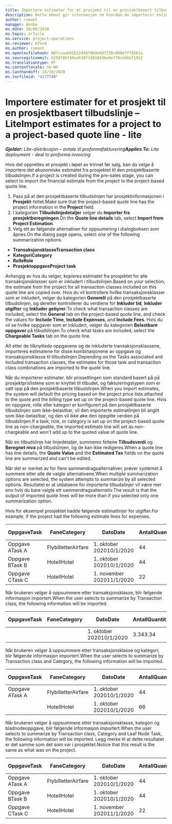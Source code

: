 ```yaml
---
title: Importere estimater for et prosjekt til en prosjektbasert tilbudslinje – Lite
description: Dette emnet gir informasjon om hvordan du importerer estimater fra et prosjekt til en tilbudslinje.
author: rumant
manager: Annbe
ms.date: 10/09/2020
ms.topic: article
ms.service: project-operations
ms.reviewer: kfend
ms.author: rumant
ms.openlocfilehash: 607ccaeb61b12458f8b0e9d7230c000e7ff0501a
ms.sourcegitcommit: 625878bf48ea530f3381843be0e778cebbbf1922
ms.translationtype: HT
ms.contentlocale: nb-NO
ms.lasthandoff: 10/30/2020
ms.locfileid: "4177748"
---
```

# <a name="import-estimates-for-a-project-to-a-project-based-quote-line---lite"></a><span data-ttu-id="dded7-103">Importere estimater for et prosjekt til en prosjektbasert tilbudslinje – Lite</span><span class="sxs-lookup"><span data-stu-id="dded7-103">Import estimates for a project to a project-based quote line - lite</span></span>

<span data-ttu-id="dded7-104">_**Gjelder:** Lite-distribusjon – avtale til proformafakturering_</span><span class="sxs-lookup"><span data-stu-id="dded7-104">_**Applies To:** Lite deployment - deal to proforma invoicing_</span></span>

<span data-ttu-id="dded7-105">Hvis det opprettes et prosjekt i løpet av trinnet før salg, kan du velge å importere det økonomiske estimatet fra prosjektet til den prosjektbaserte tilbudslinjen.</span><span class="sxs-lookup"><span data-stu-id="dded7-105">If a project is created during the pre-sales stage, you can select to import the financial estimate from the project to the project-based quote line.</span></span>

1. <span data-ttu-id="dded7-106">Pass på at den prosjektbaserte tilbudslinjen har prosjektinformasjonen i **Prosjekt**-feltet.</span><span class="sxs-lookup"><span data-stu-id="dded7-106">Make sure that the project-based quote line has the project information in the **Project** field.</span></span>
2. <span data-ttu-id="dded7-107">I kategorien **Tilbudslinjedetaljer** velger du **Importer fra prosjektberegningen**.</span><span class="sxs-lookup"><span data-stu-id="dded7-107">On the **Quote line details** tab, select **Import from Project Estimation**.</span></span>
3. <span data-ttu-id="dded7-108">Velg ett av følgende alternativer for oppsumering i dialogboksen som åpnes.</span><span class="sxs-lookup"><span data-stu-id="dded7-108">On the dialog page opens, select one of the following summarization options.</span></span>

  - <span data-ttu-id="dded7-109">**Transaksjonsklasse**</span><span class="sxs-lookup"><span data-stu-id="dded7-109">**Transaction class**</span></span>
  - <span data-ttu-id="dded7-110">**Kategori**</span><span class="sxs-lookup"><span data-stu-id="dded7-110">**Category**</span></span>
  - <span data-ttu-id="dded7-111">**Rolle**</span><span class="sxs-lookup"><span data-stu-id="dded7-111">**Role**</span></span> 
  - <span data-ttu-id="dded7-112">**Prosjektoppgave**</span><span class="sxs-lookup"><span data-stu-id="dded7-112">**Project task**</span></span>

<span data-ttu-id="dded7-113">Avhengig av hva du velger, kopieres estimatet fra prosjektet for alle transaksjonsklasser som er inkludert i tilbudslinjen.</span><span class="sxs-lookup"><span data-stu-id="dded7-113">Based on your selection, the estimate from the project for all transaction classes included on this quote line are copied over.</span></span> <span data-ttu-id="dded7-114">Hvis du vil kontrollere hvilke transaksjonsklasser som er inkludert, velger du kategorien **Generelt** på den prosjektbaserte tilbudslinjen, og deretter kontrollerer du verdiene for **Inkluder tid**, **Inkluder utgifter** og **Inkluder gebyrer**.</span><span class="sxs-lookup"><span data-stu-id="dded7-114">To check what transaction classes are included, select the **General** tab on the project-based quote line, and check the values for **Include Time**, **Include Expenses**, and **Include Fees**.</span></span>  <span data-ttu-id="dded7-115">Hvis du vil se hvilke oppgaver som er inkludert, velger du kategorien **Belastbare oppgaver** på tilbudslinjen.</span><span class="sxs-lookup"><span data-stu-id="dded7-115">To check what tasks are included, select the **Chargeable Tasks** tab on the quote line.</span></span>

<span data-ttu-id="dded7-116">Alt etter de tilknyttede oppgavene og de inkluderte transaksjonsklassene, importeres estimatene for disse kombinasjonene av oppgave og transaksjonsklasse til tilbudslinjen.</span><span class="sxs-lookup"><span data-stu-id="dded7-116">Depending on the Tasks associated and Included transaction classes, the estimates for those task and transaction class combinations are imported to the quote line.</span></span>

<span data-ttu-id="dded7-117">Når du importerer estimater, blir prissettingen som standard basert på på prosjektprislistene som er knyttet til tilbudet, og faktureringstypen som er satt opp på den prosjektbaserte tilbudslinjen.</span><span class="sxs-lookup"><span data-stu-id="dded7-117">When you import estimates, the system will default the pricing based on the project price lists attached to the quote and the billing type set up on the project-based quote line.</span></span> <span data-ttu-id="dded7-118">Hvis en oppgave, rolle eller kategori er konfigurert på den prosjektbaserte tilbudslinjen som ikke-belastbar, vil den importerte estimatlinjen bli angitt som ikke-belastbar, og den vil ikke øke den oppgitte verdien på tilbudslinjen.</span><span class="sxs-lookup"><span data-stu-id="dded7-118">If a task, role, or category is set up on the project-based quote line as non-chargeable, the imported estimate line will set as non-chargeable and won't add up to the quoted value of quote line.</span></span>

<span data-ttu-id="dded7-119">Når en tilbudslinje har linjedetaljer, summeres feltene **Tilbudsverdi** og **Beregnet mva** på tilbudslinjen, og de kan ikke redigeres.</span><span class="sxs-lookup"><span data-stu-id="dded7-119">When a quote line has line details, the **Quote Value** and the **Estimated Tax** fields on the quote line are summarized and can't be edited.</span></span>

<span data-ttu-id="dded7-120">Når det er merket av for flere sammendragsalternativer, prøver systemet å summere etter alle de valgte alternativene.</span><span class="sxs-lookup"><span data-stu-id="dded7-120">When multiple summarization options are selected, the system attempts to summarize by all selected options.</span></span> <span data-ttu-id="dded7-121">Resultatet er at utdataene for importerte tilbudslinjer vil være mer enn hvis du bare valgte ett sammendragsalternativ.</span><span class="sxs-lookup"><span data-stu-id="dded7-121">The result is that the output of imported quote lines will be more than if you selected only one summarization option.</span></span>

<span data-ttu-id="dded7-122">Hvis for eksempel prosjektet hadde følgende estimatlinjer for utgifter.</span><span class="sxs-lookup"><span data-stu-id="dded7-122">For example, if the project had the following estimate lines for expenses.</span></span>

| <span data-ttu-id="dded7-123">Oppgave</span><span class="sxs-lookup"><span data-stu-id="dded7-123">Task</span></span> | <span data-ttu-id="dded7-124">Fane</span><span class="sxs-lookup"><span data-stu-id="dded7-124">Category</span></span> | <span data-ttu-id="dded7-125">Dato</span><span class="sxs-lookup"><span data-stu-id="dded7-125">Date</span></span> | <span data-ttu-id="dded7-126">Antall</span><span class="sxs-lookup"><span data-stu-id="dded7-126">Quantity</span></span> | <span data-ttu-id="dded7-127">Enhetspris</span><span class="sxs-lookup"><span data-stu-id="dded7-127">Unit price</span></span> | <span data-ttu-id="dded7-128">Mengde</span><span class="sxs-lookup"><span data-stu-id="dded7-128">Amount</span></span> |
| --- | --- | --- | --- | --- | --- |
| <span data-ttu-id="dded7-129">Oppgave A</span><span class="sxs-lookup"><span data-stu-id="dded7-129">Task A</span></span> | <span data-ttu-id="dded7-130">Flybilletter</span><span class="sxs-lookup"><span data-stu-id="dded7-130">Airfare</span></span> | <span data-ttu-id="dded7-131">1. oktober 2020</span><span class="sxs-lookup"><span data-stu-id="dded7-131">10/1/2020</span></span> | <span data-ttu-id="dded7-132">4</span><span class="sxs-lookup"><span data-stu-id="dded7-132">4</span></span> | <span data-ttu-id="dded7-133">400</span><span class="sxs-lookup"><span data-stu-id="dded7-133">400</span></span> | <span data-ttu-id="dded7-134">1600</span><span class="sxs-lookup"><span data-stu-id="dded7-134">1600</span></span> |
| <span data-ttu-id="dded7-135">Oppgave B</span><span class="sxs-lookup"><span data-stu-id="dded7-135">Task B</span></span> | <span data-ttu-id="dded7-136">Hotell</span><span class="sxs-lookup"><span data-stu-id="dded7-136">Hotel</span></span> | <span data-ttu-id="dded7-137">1. oktober 2020</span><span class="sxs-lookup"><span data-stu-id="dded7-137">10/1/2020</span></span> | <span data-ttu-id="dded7-138">4</span><span class="sxs-lookup"><span data-stu-id="dded7-138">4</span></span> | <span data-ttu-id="dded7-139">200</span><span class="sxs-lookup"><span data-stu-id="dded7-139">200</span></span> | <span data-ttu-id="dded7-140">800</span><span class="sxs-lookup"><span data-stu-id="dded7-140">800</span></span> |
| <span data-ttu-id="dded7-141">Oppgave C</span><span class="sxs-lookup"><span data-stu-id="dded7-141">Task C</span></span> | <span data-ttu-id="dded7-142">Hotell</span><span class="sxs-lookup"><span data-stu-id="dded7-142">Hotel</span></span> | <span data-ttu-id="dded7-143">1. november 2020</span><span class="sxs-lookup"><span data-stu-id="dded7-143">11/1/2020</span></span> | <span data-ttu-id="dded7-144">2</span><span class="sxs-lookup"><span data-stu-id="dded7-144">2</span></span> | <span data-ttu-id="dded7-145">200</span><span class="sxs-lookup"><span data-stu-id="dded7-145">200</span></span> | <span data-ttu-id="dded7-146">400</span><span class="sxs-lookup"><span data-stu-id="dded7-146">400</span></span> |

<span data-ttu-id="dded7-147">Når brukeren velger å oppsummere etter transaksjonsklasse, blir følgende informasjon importert.</span><span class="sxs-lookup"><span data-stu-id="dded7-147">When the user selects to summarize by Transaction class, the following information will be imported.</span></span>

| <span data-ttu-id="dded7-148">Oppgave</span><span class="sxs-lookup"><span data-stu-id="dded7-148">Task</span></span> | <span data-ttu-id="dded7-149">Fane</span><span class="sxs-lookup"><span data-stu-id="dded7-149">Category</span></span> | <span data-ttu-id="dded7-150">Dato</span><span class="sxs-lookup"><span data-stu-id="dded7-150">Date</span></span> | <span data-ttu-id="dded7-151">Antall</span><span class="sxs-lookup"><span data-stu-id="dded7-151">Quantity</span></span> | <span data-ttu-id="dded7-152">Enhetspris</span><span class="sxs-lookup"><span data-stu-id="dded7-152">Unit price</span></span> | <span data-ttu-id="dded7-153">Mengde</span><span class="sxs-lookup"><span data-stu-id="dded7-153">Amount</span></span> |
| --- | --- | --- | --- | --- | --- |
|||<span data-ttu-id="dded7-154">1. oktober 2020</span><span class="sxs-lookup"><span data-stu-id="dded7-154">10/1/2020</span></span> | <span data-ttu-id="dded7-155">3.34</span><span class="sxs-lookup"><span data-stu-id="dded7-155">3.34</span></span> | <span data-ttu-id="dded7-156">840</span><span class="sxs-lookup"><span data-stu-id="dded7-156">840</span></span> | <span data-ttu-id="dded7-157">2800</span><span class="sxs-lookup"><span data-stu-id="dded7-157">2800</span></span> |

<span data-ttu-id="dded7-158">Når brukeren velger å oppsummere etter transaksjonsklasse og kategori, blir følgende informasjon importert.</span><span class="sxs-lookup"><span data-stu-id="dded7-158">When the user selects to summarize by Transaction class and Category, the following information will be imported.</span></span>

| <span data-ttu-id="dded7-159">Oppgave</span><span class="sxs-lookup"><span data-stu-id="dded7-159">Task</span></span> | <span data-ttu-id="dded7-160">Fane</span><span class="sxs-lookup"><span data-stu-id="dded7-160">Category</span></span> | <span data-ttu-id="dded7-161">Dato</span><span class="sxs-lookup"><span data-stu-id="dded7-161">Date</span></span> | <span data-ttu-id="dded7-162">Antall</span><span class="sxs-lookup"><span data-stu-id="dded7-162">Quantity</span></span> | <span data-ttu-id="dded7-163">Enhetspris</span><span class="sxs-lookup"><span data-stu-id="dded7-163">Unit price</span></span> | <span data-ttu-id="dded7-164">Mengde</span><span class="sxs-lookup"><span data-stu-id="dded7-164">Amount</span></span> |
| --- | --- | --- | --- | --- | --- |
| <span data-ttu-id="dded7-165">Oppgave A</span><span class="sxs-lookup"><span data-stu-id="dded7-165">Task A</span></span> | <span data-ttu-id="dded7-166">Flybilletter</span><span class="sxs-lookup"><span data-stu-id="dded7-166">Airfare</span></span> | <span data-ttu-id="dded7-167">1. oktober 2020</span><span class="sxs-lookup"><span data-stu-id="dded7-167">10/1/2020</span></span> | <span data-ttu-id="dded7-168">4</span><span class="sxs-lookup"><span data-stu-id="dded7-168">4</span></span> | <span data-ttu-id="dded7-169">400</span><span class="sxs-lookup"><span data-stu-id="dded7-169">400</span></span> | <span data-ttu-id="dded7-170">1600</span><span class="sxs-lookup"><span data-stu-id="dded7-170">1600</span></span> |
| | <span data-ttu-id="dded7-171">Hotell</span><span class="sxs-lookup"><span data-stu-id="dded7-171">Hotel</span></span> | <span data-ttu-id="dded7-172">1. oktober 2020</span><span class="sxs-lookup"><span data-stu-id="dded7-172">10/1/2020</span></span> | <span data-ttu-id="dded7-173">6</span><span class="sxs-lookup"><span data-stu-id="dded7-173">6</span></span> | <span data-ttu-id="dded7-174">200</span><span class="sxs-lookup"><span data-stu-id="dded7-174">200</span></span> | <span data-ttu-id="dded7-175">1200</span><span class="sxs-lookup"><span data-stu-id="dded7-175">1200</span></span> |

<span data-ttu-id="dded7-176">Når brukeren velger å oppsummere etter transaksjonsklasse, kategori og bladnodeoppgave, blir følgende informasjon importert.</span><span class="sxs-lookup"><span data-stu-id="dded7-176">When the user selects to summarize by Transaction class, Category and Leaf Node Task, the following information will be imported.</span></span> <span data-ttu-id="dded7-177">Legg merke til at dette resultatet er det samme som det som var i prosjektet.</span><span class="sxs-lookup"><span data-stu-id="dded7-177">Notice that this result is the same as what was on the project.</span></span>

| <span data-ttu-id="dded7-178">Oppgave</span><span class="sxs-lookup"><span data-stu-id="dded7-178">Task</span></span> | <span data-ttu-id="dded7-179">Fane</span><span class="sxs-lookup"><span data-stu-id="dded7-179">Category</span></span> | <span data-ttu-id="dded7-180">Dato</span><span class="sxs-lookup"><span data-stu-id="dded7-180">Date</span></span> | <span data-ttu-id="dded7-181">Antall</span><span class="sxs-lookup"><span data-stu-id="dded7-181">Quantity</span></span> | <span data-ttu-id="dded7-182">Enhetspris</span><span class="sxs-lookup"><span data-stu-id="dded7-182">Unit price</span></span> | <span data-ttu-id="dded7-183">Mengde</span><span class="sxs-lookup"><span data-stu-id="dded7-183">Amount</span></span> |
| --- | --- | --- | --- | --- | --- |
| <span data-ttu-id="dded7-184">Oppgave A</span><span class="sxs-lookup"><span data-stu-id="dded7-184">Task A</span></span> | <span data-ttu-id="dded7-185">Flybilletter</span><span class="sxs-lookup"><span data-stu-id="dded7-185">Airfare</span></span> | <span data-ttu-id="dded7-186">1. oktober 2020</span><span class="sxs-lookup"><span data-stu-id="dded7-186">10/1/2020</span></span> | <span data-ttu-id="dded7-187">4</span><span class="sxs-lookup"><span data-stu-id="dded7-187">4</span></span> | <span data-ttu-id="dded7-188">400</span><span class="sxs-lookup"><span data-stu-id="dded7-188">400</span></span> | <span data-ttu-id="dded7-189">1600</span><span class="sxs-lookup"><span data-stu-id="dded7-189">1600</span></span> |
| <span data-ttu-id="dded7-190">Oppgave B</span><span class="sxs-lookup"><span data-stu-id="dded7-190">Task B</span></span> | <span data-ttu-id="dded7-191">Hotell</span><span class="sxs-lookup"><span data-stu-id="dded7-191">Hotel</span></span> | <span data-ttu-id="dded7-192">1. oktober 2020</span><span class="sxs-lookup"><span data-stu-id="dded7-192">10/1/2020</span></span> | <span data-ttu-id="dded7-193">4</span><span class="sxs-lookup"><span data-stu-id="dded7-193">4</span></span> | <span data-ttu-id="dded7-194">200</span><span class="sxs-lookup"><span data-stu-id="dded7-194">200</span></span> | <span data-ttu-id="dded7-195">800</span><span class="sxs-lookup"><span data-stu-id="dded7-195">800</span></span> |
| <span data-ttu-id="dded7-196">Oppgave C</span><span class="sxs-lookup"><span data-stu-id="dded7-196">Task C</span></span> | <span data-ttu-id="dded7-197">Hotell</span><span class="sxs-lookup"><span data-stu-id="dded7-197">Hotel</span></span> | <span data-ttu-id="dded7-198">1. november 2020</span><span class="sxs-lookup"><span data-stu-id="dded7-198">11/1/2020</span></span> | <span data-ttu-id="dded7-199">2</span><span class="sxs-lookup"><span data-stu-id="dded7-199">2</span></span> | <span data-ttu-id="dded7-200">200</span><span class="sxs-lookup"><span data-stu-id="dded7-200">200</span></span> | <span data-ttu-id="dded7-201">400</span><span class="sxs-lookup"><span data-stu-id="dded7-201">400</span></span> |
